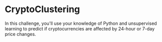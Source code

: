 # CryptoClustering
In this challenge, you'll use your knowledge of Python and unsupervised learning to predict if cryptocurrencies are affected by 24-hour or 7-day price changes.
